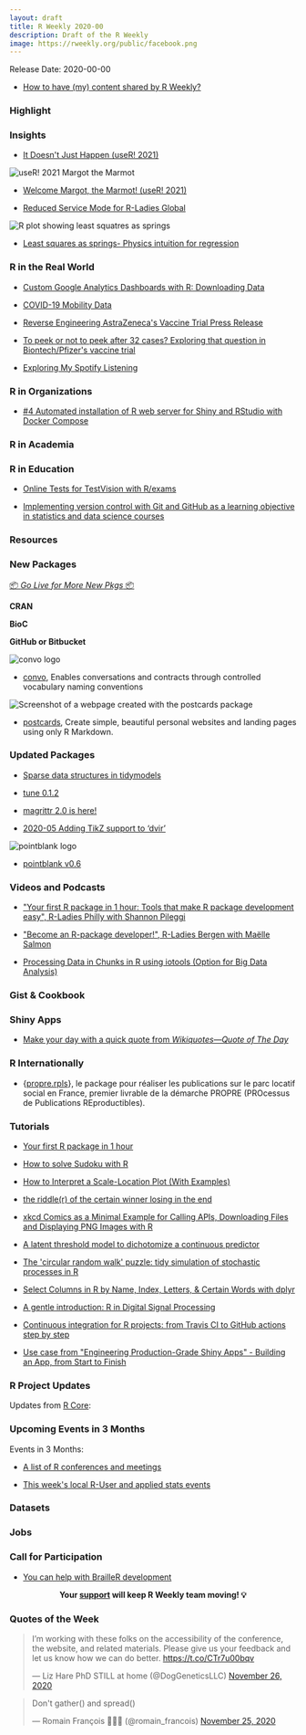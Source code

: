 ```yaml
---
layout: draft
title: R Weekly 2020-00
description: Draft of the R Weekly
image: https://rweekly.org/public/facebook.png
---
```


Release Date: 2020-00-00

+ [How to have (my) content shared by R Weekly?](https://github.com/rweekly/rweekly.org#how-to-have-my-content-shared-by-r-weekly)


###  Highlight



### Insights

+ [It Doesn't Just Happen (useR! 2021)](https://user2021.r-project.org/blog/2020/11/19/group-by-a-journey-through-a-wonderful-tech-community/)

![useR! 2021 Margot the Marmot](https://raw.githubusercontent.com/rweekly/image/master/2020-11-30/margot-mir.png)

+ [Welcome Margot, the Marmot! (useR! 2021)](https://user2021.r-project.org/blog/2020/11/26/welcome-margot-the-marmot/)

+ [Reduced Service Mode for R-Ladies Global](https://blog.rladies.org/post/reduced-service-note/)

![R plot showing least squatres as springs](https://raw.githubusercontent.com/rweekly/image/master/2020-11-30/least-squares.png)

+ [Least squares as springs- Physics intuition for regression](https://joshualoftus.com/post/2020-11-23-least-squares-as-springs/least-squares-as-springs/)

### R in the Real World

+ [Custom Google Analytics Dashboards with R: Downloading Data](https://blog.rstudio.com/2020/11/27/google-analytics-part1/)

+ [COVID-19 Mobility Data](https://rviews.rstudio.com/2020/11/25/covid-19-mobility-data/)

+ [Reverse Engineering AstraZeneca's Vaccine Trial Press Release](http://skranz.github.io//r/2020/11/24/CovidVaccineAstraZeneca.html)

+ [To peek or not to peek after 32 cases? Exploring that question in Biontech/Pfizer's vaccine trial](http://skranz.github.io//r/2020/11/24/CovidVaccineToPeekOrNotToPeek.html)

+ [Exploring My Spotify Listening](https://www.harsh17.in/blog/exploring-my-spotify-listening)

###  R in Organizations

+ [#4 Automated installation of R web server for Shiny and RStudio with Docker Compose](https://www.rinproduction.com/en/posts/004-r-web-server-with-docker/)

###  R in Academia

### R in Education

+ [Online Tests for TestVision with R/exams](http://www.R-exams.org/tutorials/exams2testvision/)

+ [Implementing version control with Git and GitHub as a learning objective in statistics and data science courses](https://www.tandfonline.com/doi/full/10.1080/10691898.2020.1848485)

###  Resources



###  New Packages

<p class="added-hostname"><a href="https://rweekly.org/live" target="_blank" class="externalLink">📦 <i>Go Live for More New Pkgs</i> 📦</a></p>

**CRAN**



**BioC**



**GitHub or Bitbucket**

![convo logo](https://raw.githubusercontent.com/rweekly/image/master/2020-11-30/convo.png)

+ [convo](https://emilyriederer.github.io/convo/), Enables conversations and contracts through controlled vocabulary naming conventions

![Screenshot of a webpage created with the postcards package](https://raw.githubusercontent.com/rweekly/image/master/2020-11-30/jolla-blue-preview.png)

+ [postcards](https://github.com/seankross/postcards), Create simple, beautiful personal websites and landing pages using only R Markdown.

### Updated Packages

+ [Sparse data structures in tidymodels](https://www.tidyverse.org/blog/2020/11/tidymodels-sparse-support/)

+ [tune 0.1.2](https://www.tidyverse.org/blog/2020/11/tune-0-1-2/)

+ [magrittr 2.0 is here!](https://www.tidyverse.org/blog/2020/11/magrittr-2-0-is-here/)

+ [2020-05  Adding TikZ support to ‘dvir’](https://stattech.wordpress.fos.auckland.ac.nz/2020/11/25/2020-05-adding-tikz-support-to-dvir/)


![pointblank logo](https://raw.githubusercontent.com/rweekly/image/master/2020-11-30/pointblank.png)

+ [pointblank v0.6](https://randr.rocks/post/pointblank-0-6/)

###  Videos and Podcasts

+ ["Your first R package in 1 hour: Tools that make R package development easy", R-Ladies Philly with Shannon Pileggi](https://www.youtube.com/watch?v=xcXzaEmZ-m4&feature=youtu.be)

+ ["Become an R-package developer!", R-Ladies Bergen with Maëlle Salmon](https://www.youtube.com/watch?v=ZX0iI_P__ic)

+ [Processing Data in Chunks in R using iotools (Option for Big Data Analysis)](https://youtu.be/9nHsfkYZSUA)

### Gist & Cookbook



### Shiny Apps

+ [Make your day with a quick quote from _Wikiquotes—Quote of The Day_ ](https://github.com/harshvardhaniimi/quote-generator)


### R Internationally

+ {[propre.rpls](https://gitlab.com/rdes_dreal/propre.rpls)}, le package pour réaliser les publications sur le parc locatif social en France, premier livrable de la démarche PROPRE (PROcessus de Publications REproductibles).

###  Tutorials

+ [Your first R package in 1 hour](https://www.pipinghotdata.com/posts/2020-10-25-your-first-r-package-in-1-hour/)

+ [How to solve Sudoku with R](https://theautomatic.net/2020/11/25/how-to-solve-sudoku-with-r/)

+ [How to Interpret a Scale-Location Plot (With Examples)](https://www.statology.org/scale-location-plot/)

+ [the riddle(r) of the certain winner losing in the end](https://xianblog.wordpress.com/2020/11/25/the-riddle-of-the-certain-winner-losing-in-the-end/)

+ [xkcd Comics as a Minimal Example for Calling APIs, Downloading Files and Displaying PNG Images with R](https://blog.ephorie.de/xkcd-comics-as-a-minimal-example-for-calling-apis-downloading-files-and-displaying-png-images-with-r)

+ [A latent threshold model to dichotomize a continuous predictor](https://www.rdatagen.net/post/a-latent-threshold-model/)

+ [The 'circular random walk' puzzle: tidy simulation of stochastic processes in R](http://varianceexplained.org/r/cranberry-sauce/)

+ [Select Columns in R by Name, Index, Letters, & Certain Words with dplyr](https://www.marsja.se/select-columns-in-r-by-name-index-letters-certain-words-with-dplyr/)

+ [A gentle introduction: R in Digital Signal Processing](https://rpubs.com/eR_ic/dspr)

+ [Continuous integration for R projects: from Travis CI to GitHub actions step by step](https://insileco.github.io/2020/11/24/continuous-integration-for-r-projects-from-travis-ci-to-github-actions-step-by-step/)

+ [Use case from "Engineering Production-Grade Shiny Apps" - Building an App, from Start to Finish](https://engineering-shiny.org/use-case-building-an-app-from-start-to-finish.html)

<!--<div class="post-more-begin></div><div class="post-more-end"></div>-->

###  R Project Updates

Updates from [R Core](http://developer.r-project.org/blosxom.cgi/R-devel/NEWS):


###  Upcoming Events in 3 Months

Events in 3 Months:


+ [A list of R conferences and meetings](https://jumpingrivers.github.io/meetingsR/events.html)

+ [This week's local R-User and applied stats events](https://community.rstudio.com/c/irl)


### Datasets

### Jobs




###  Call for Participation

+ [You can help with BrailleR development](https://github.com/ajrgodfrey/BrailleR#you-can-help)

<p class="hide-support added-hostname support-rweekly" style="text-align: center;font-weight: bold;">Your <a class="non-visited externalLink" href="https://www.patreon.com/rweekly" onclick="pas(this)">support</a> will keep R Weekly team moving! 💡</p>

###  Quotes of the Week

<blockquote class="twitter-tweet"><p lang="en" dir="ltr">I’m working with these folks on the accessibility of the conference, the website, and related materials. Please give us your feedback and let us know how we can do better. <a href="https://t.co/CTr7u00bqv">https://t.co/CTr7u00bqv</a></p>&mdash; Liz Hare PhD STILL at home (@DogGeneticsLLC) <a href="https://twitter.com/DogGeneticsLLC/status/1331765566143598594?ref_src=twsrc%5Etfw">November 26, 2020</a></blockquote> 

<blockquote class="twitter-tweet"><p lang="en" dir="ltr">Don&#39;t gather() and spread()</p>&mdash; Romain François 👨‍👧‍👧 (@romain_francois) <a href="https://twitter.com/romain_francois/status/1331597821980659713?ref_src=twsrc%5Etfw">November 25, 2020</a></blockquote>
